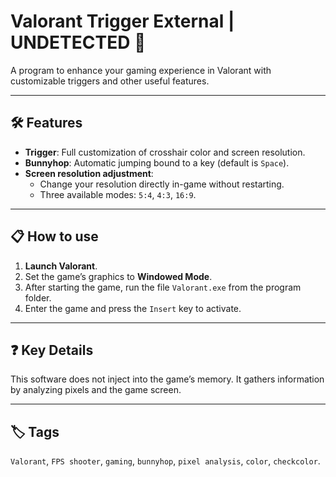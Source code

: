 # Valorant Trigger External | UNDETECTED 🎯

A program to enhance your gaming experience in Valorant with customizable triggers and other useful features.

---

## 🛠 Features
- **Trigger**: Full customization of crosshair color and screen resolution.
- **Bunnyhop**: Automatic jumping bound to a key (default is `Space`).
- **Screen resolution adjustment**: 
  - Change your resolution directly in-game without restarting.
  - Three available modes: `5:4`, `4:3`, `16:9`.

---

## 📋 How to use
1. **Launch Valorant**.
2. Set the game’s graphics to **Windowed Mode**.
3. After starting the game, run the file `Valorant.exe` from the program folder.
4. Enter the game and press the `Insert` key to activate.

---

## ❓ Key Details
This software does not inject into the game’s memory. It gathers information by analyzing pixels and the game screen.

---

## 🏷️ Tags
`Valorant`, `FPS shooter`, `gaming`, `bunnyhop`, `pixel analysis`, `color`, `checkcolor`. 

